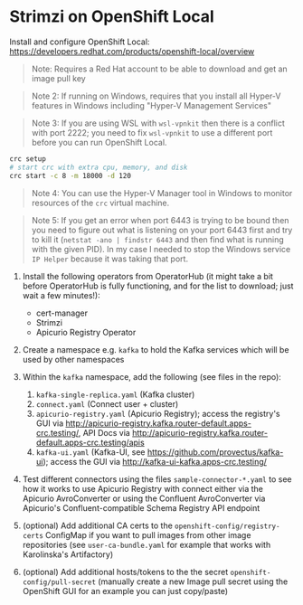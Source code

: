 # Strimzi on OpenShift Local

Install and configure OpenShift Local: <https://developers.redhat.com/products/openshift-local/overview>

> Note: Requires a Red Hat account to be able to download and get an image pull key

> Note 2: If running on Windows, requires that you install all Hyper-V features in Windows including "Hyper-V Management Services"

> Note 3: If you are using WSL with `wsl-vpnkit` then there is a conflict with port 2222; you need to fix `wsl-vpnkit` to use a different port before you can run OpenShift Local.

```sh
crc setup
# start crc with extra cpu, memory, and disk
crc start -c 8 -m 18000 -d 120
```

> Note 4: You can use the Hyper-V Manager tool in Windows to monitor resources of the `crc` virtual machine.

> Note 5: If you get an error when port 6443 is trying to be bound then you need to figure out what is listening on your port 6443 first and try to kill it (`netstat -ano | findstr 6443` and then find what is running with the given PID). In my case I needed to stop the Windows service `IP Helper` because it was taking that port.

1. Install the following operators from OperatorHub (it might take a bit before OperatorHub is fully functioning, and for the list to download; just wait a few minutes!):
    - cert-manager
    - Strimzi
    - Apicurio Registry Operator

2. Create a namespace e.g. `kafka` to hold the Kafka services which will be used by other namespaces

3. Within the `kafka` namespace, add the following (see files in the repo):
    1. `kafka-single-replica.yaml` (Kafka cluster)
    2. `connect.yaml` (Connect user + cluster)
    3. `apicurio-registry.yaml` (Apicurio Registry); access the registry's GUI via <http://apicurio-registry.kafka.router-default.apps-crc.testing/>, API Docs via <http://apicurio-registry.kafka.router-default.apps-crc.testing/apis>
    4. `kafka-ui.yaml` (Kafka-UI, see <https://github.com/provectus/kafka-ui>); access the GUI via <http://kafka-ui-kafka.apps-crc.testing/>

4. Test different connectors using the files `sample-connector-*.yaml` to see how it works to use Apicurio Registry with connect either via the Apicurio AvroConverter or using the Confluent AvroConverter via Apicurio's Confluent-compatible Schema Registry API endpoint

5. (optional) Add additional CA certs to the `openshift-config/registry-certs` ConfigMap if you want to pull images from other image repositories (see `user-ca-bundle.yaml` for example that works with Karolinska's Artifactory)

6. (optional) Add additional hosts/tokens to the the secret `openshift-config/pull-secret` (manually create a new Image pull secret using the OpenShift GUI for an example you can just copy/paste)

